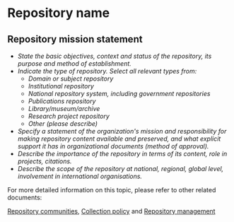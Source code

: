 
# Repository name

## Repository mission statement

- *State the basic objectives, context and status of the repository, its purpose and method of establishment.*
- *Indicate the type of repository. Select all relevant types from:*
  - *Domain or subject repository*
  - *Institutional repository*
  - *National repository system, including government repositories*
  - *Publications repository*
  - *Library/museum/archive*
  - *Research project repository*
  - *Other (please describe)*
- *Specify a statement of the organization's mission and responsibility for making repository content available and preserved, and what explicit support it has in organizational documents (method of approval).*
- *Describe the importance of the repository in terms of its content, role in projects, citations.*
- *Describe the scope of the repository at national, regional, global level, involvement in international organisations.*

For more detailed information on this topic, please refer to other related documents:

[Repository communities](../guides/repository-communities.md), [Collection policy](collection-policy.md) and [Repository management](repository-management.md)
